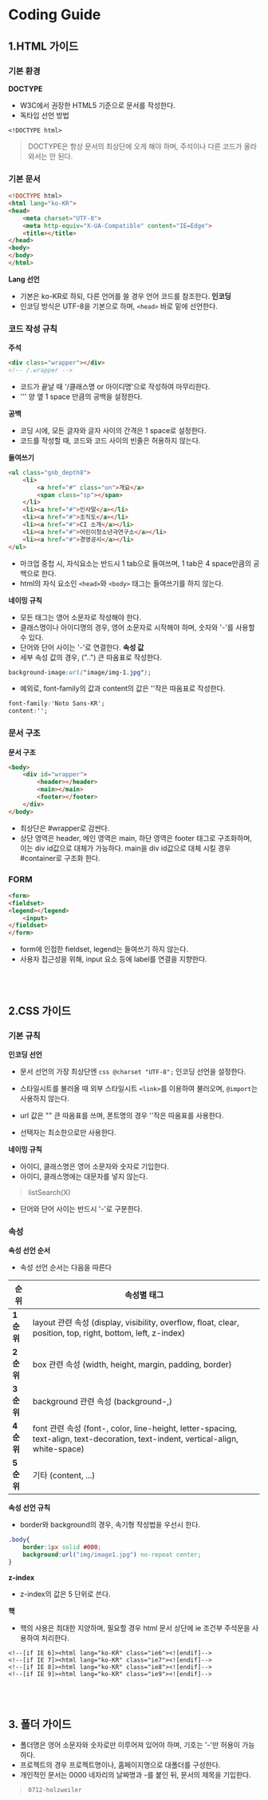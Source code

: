 # Coding Guide

## 1.HTML 가이드

### 기본 환경

**DOCTYPE**
- W3C에서 권장한 HTML5 기준으로 문서를 작성한다.
- 독타입 선언 방법
```
<!DOCTYPE html>
```
> DOCTYPE은 항상 문서의 최상단에 오게 해야 하며, 주석이나 다른 코드가 올라와서는 안 된다.

### 기본 문서

```html
<!DOCTYPE html>
<html lang="ko-KR">
<head>
	<meta charset="UTF-8">
	<meta http-equiv="X-UA-Compatible" content="IE=Edge">
	<title></title>
</head>
<body>
</body>
</html>
```
**Lang 선언**
- 기본은 ko-KR로 하되, 다른 언어를 쓸 경우 언어 코드를 참조한다.
**인코딩**
- 인코딩 방식은 UTF-8을 기본으로 하며, `<head>` 바로 밑에 선언한다.

### 코드 작성 규칙

**주석**
```html
<div class="wrapper"></div>
<!-- /.wrapper -->
```
- 코드가 끝날 때 '/클래스명 or 아이디명'으로 작성하여 마무리한다.
- '<!--'' 와 '-->'' 양 옆 1 space 만큼의 공백을 설정한다.

**공백**
- 코딩 시에, 모든 글자와 글자 사이의 간격은 1 space로 설정한다.
- 코드를 작성할 때, 코드와 코드 사이의 빈줄은 허용하지 않는다.

**들여쓰기**
```html
<ul class="gnb_depth8">
	<li>
		<a href="#" class="on">개요</a>
	    <span class="sp"></span>
	</li>
	<li><a href="#">인사말</a></li>
	<li><a href="#">조직도</a></li>
	<li><a href="#">CI 소개</a></li>
	<li><a href="#">어린이청소년극연구소</a></li>
	<li><a href="#">경영공시</a></li>
</ul>
```
- 마크업 중첩 시, 자식요소는  반드시 1 tab으로 들여쓰며, 1 tab은 4 space만큼의 공백으로 한다.
- html의 자식 요소인 `<head>`와 `<body>` 태그는 들여쓰기를 하지 않는다.

**네이밍 규칙**
- 모든 태그는 영어 소문자로 작성해야 한다.
- 클래스명이나 아이디명의 경우, 영어 소문자로 시작해야 하며, 숫자와 '-'를 사용할 수 있다.
- 단어와 단어 사이는 '-'로 연결한다. 
**속성 값**
- 세부 속성 값의 경우, ("..") 큰 따옴표로 작성한다.
```css
background-image:url("image/img-1.jpg");
```
- 예외로, font-family의 값과 content의 값은 ''작은 따옴표로 작성한다.
```css
font-family:'Noto Sans-KR';
content:'';
```

### 문서 구조

**문서 구조**
```html
<body>
	<div id="wrapper">
		<header></header>
		<main></main>
		<footer></footer>
	</div>
</body>
```
- 최상단은 #wrapper로 감싼다.
- 상단 영역은 header, 메인 영역은 main, 하단 영역은 footer 태그로 구조화하며, 이는 div id값으로 대체가 가능하다. main을 div id값으로 대체 시킬 경우 #container로 구조화 한다. 

### FORM
```html
<form>
<fieldset>
<legend></legend>
	<input>
</fieldset>
</form>
```
- form에 인접한 fieldset, legend는 들여쓰기 하지 않는다.
- 사용자 접근성을 위해, input 요소 등에 label를 연결을 지향한다.

<br><br>

## 2.CSS 가이드

### 기본 규칙

**인코딩 선언**
- 문서 선언의 가장 최상단엔 `css @charset "UTF-8";` 인코딩 선언을 설정한다.

- 스타일시트를 불러올 때 외부 스타일시트 `<link>`를 이용하여 불러오며, `@import`는 사용하지 않는다.
- url 값은 "" 큰 따옴표를 쓰며, 폰트명의 경우 ''작은 따옴표를 사용한다.
- 선택자는 최소한으로만 사용한다.

**네이밍 규칙**
- 아이디, 클래스명은 영어 소문자와 숫자로 기입한다.
- 아이디, 클래스명에는 대문자를 넣지 않는다.

> listSearch(X)

- 단어와 단어 사이는 반드시 '-'로 구분한다.

### 속성

**속성 선언 순서**
- 속성 선언 순서는 다음을 따른다

순위 | 속성별 태그 |
---- | ---- |
**1순위** | layout 관련 속성 (display, visibility, overflow, float, clear, position, top, right, bottom, left, z-index) |
**2순위** | box 관련 속성 (width, height, margin, padding, border) |
**3순위** | background 관련 속성 (background-,) |
**4순위** | font 관련 속성 (font-, color, line-height, letter-spacing, text-align, text-decoration, text-indent, vertical-align, white-space) |
**5순위** | 기타 (content, ...) |

**속성 선언 규칙**
- border와 background의 경우, 속기형 작성법을 우선시 한다.
```css
.body{
	border:1px solid #000;
	background:url("img/image1.jpg") no-repeat center;
}
```

**z-index** 
- z-index의 값은 5 단위로 쓴다.


**핵**
- 핵의 사용은 최대한 지양하며, 필요할 경우 html 문서 상단에 ie 조건부 주석문을 사용하여 처리한다.
```
<!--[if IE 6]><html lang="ko-KR" class="ie6"><![endif]-->
<!--[if IE 7]><html lang="ko-KR" class="ie7"><![endif]-->
<!--[if IE 8]><html lang="ko-KR" class="ie8"><![endif]-->
<!--[if IE 9]><html lang="ko-KR" class="ie9"><![endif]-->
```

<br><br>
## 3. 폴더 가이드

- 폴더명은 영어 소문자와 숫자로만 이루어져 있어야 하며, 기호는 '-'만 허용이 가능하다.
- 프로젝트의 경우 프로젝트명이나, 홈페이지명으로 대폴더를 구성한다.
- 개인적인 문서는 0000 네자리의 날짜명과 -를 붙인 뒤, 문서의 제목을 기입한다.
> `0712-holzweiler`



